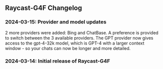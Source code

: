 ## Raycast-G4F Changelog

### 2024-03-15: Provider and model updates
2 more providers were added: Bing and ChatBase. A preference is provided to switch between the 3 available providers.
The GPT provider now gives access to the gpt-4-32k model, which is GPT-4 with a larger context window - so your
chats can now be longer and more detailed.

### 2024-03-14: Initial release of Raycast-G4F